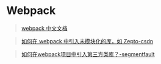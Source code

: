 # Webpack 

> [webpack 中文文档](https://www.webpackjs.com/) 

> [如何在 webpack 中引入未模块化的库，如 Zepto-csdn](https://blog.csdn.net/sinat_17775997/article/details/70495891)

> [如何在webpack项目中引入第三方类库？-segmentfault](https://segmentfault.com/q/1010000006821083)
